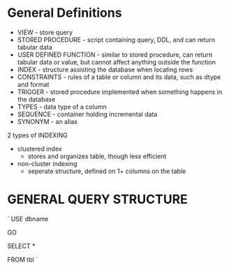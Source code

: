 # General Definitions

- VIEW - store query
- STORED PROCEDURE - script containing query, DDL, and can return tabular data
- USER DEFINED FUNCTION - similar to stored procedure, can return tabular data or value, but cannot affect anything outside the function
- INDEX - structure assisting the database when locating rows
- CONSTRAINTS - rules of a table or column and its data, such as dtype and format
- TRIGGER - stored procedure implemented when something happens in the database
- TYPES - data type of a column
- SEQUENCE - container holding incremental data
- SYNONYM - an alias

2 types of INDEXING
- clustered index
  - stores and organizes table, though less efficient
- non-cluster indexing
  - seperate structure, defined on 1+ columns on the table

# GENERAL QUERY STRUCTURE
`
USE dbname

GO

SELECT *

FROM tbl
`
